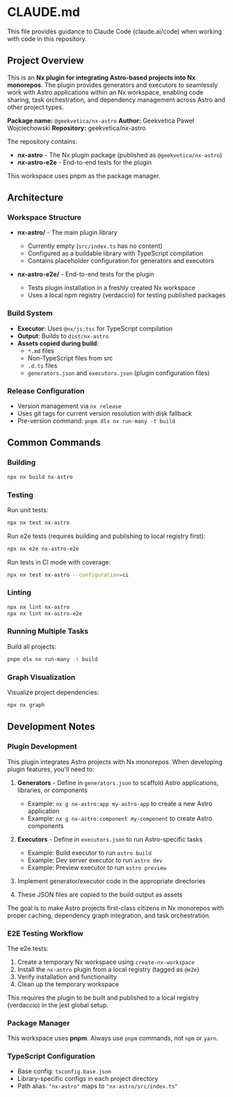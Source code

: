 # CLAUDE.md

This file provides guidance to Claude Code (claude.ai/code) when working with code in this repository.

## Project Overview

This is an **Nx plugin for integrating Astro-based projects into Nx monorepos**. The plugin provides generators and executors to seamlessly work with Astro applications within an Nx workspace, enabling code sharing, task orchestration, and dependency management across Astro and other project types.

**Package name:** `@geekvetica/nx-astro`
**Author:** Geekvetica Paweł Wojciechowski
**Repository:** geekvetica/nx-astro

The repository contains:

- **nx-astro** - The Nx plugin package (published as `@geekvetica/nx-astro`)
- **nx-astro-e2e** - End-to-end tests for the plugin

This workspace uses pnpm as the package manager.

## Architecture

### Workspace Structure

- **nx-astro/** - The main plugin library

  - Currently empty (`src/index.ts` has no content)
  - Configured as a buildable library with TypeScript compilation
  - Contains placeholder configuration for generators and executors

- **nx-astro-e2e/** - End-to-end tests for the plugin
  - Tests plugin installation in a freshly created Nx workspace
  - Uses a local npm registry (verdaccio) for testing published packages

### Build System

- **Executor**: Uses `@nx/js:tsc` for TypeScript compilation
- **Output**: Builds to `dist/nx-astro`
- **Assets copied during build**:
  - `*.md` files
  - Non-TypeScript files from src
  - `.d.ts` files
  - `generators.json` and `executors.json` (plugin configuration files)

### Release Configuration

- Version management via `nx release`
- Uses git tags for current version resolution with disk fallback
- Pre-version command: `pnpm dlx nx run-many -t build`

## Common Commands

### Building

```sh
npx nx build nx-astro
```

### Testing

Run unit tests:

```sh
npx nx test nx-astro
```

Run e2e tests (requires building and publishing to local registry first):

```sh
npx nx e2e nx-astro-e2e
```

Run tests in CI mode with coverage:

```sh
npx nx test nx-astro --configuration=ci
```

### Linting

```sh
npx nx lint nx-astro
npx nx lint nx-astro-e2e
```

### Running Multiple Tasks

Build all projects:

```sh
pnpm dlx nx run-many -t build
```

### Graph Visualization

Visualize project dependencies:

```sh
npx nx graph
```

## Development Notes

### Plugin Development

This plugin integrates Astro projects with Nx monorepos. When developing plugin features, you'll need to:

1. **Generators** - Define in `generators.json` to scaffold Astro applications, libraries, or components

   - Example: `nx g nx-astro:app my-astro-app` to create a new Astro application
   - Example: `nx g nx-astro:component my-component` to create Astro components

2. **Executors** - Define in `executors.json` to run Astro-specific tasks

   - Example: Build executor to run `astro build`
   - Example: Dev server executor to run `astro dev`
   - Example: Preview executor to run `astro preview`

3. Implement generator/executor code in the appropriate directories
4. These JSON files are copied to the build output as assets

The goal is to make Astro projects first-class citizens in Nx monorepos with proper caching, dependency graph integration, and task orchestration.

### E2E Testing Workflow

The e2e tests:

1. Create a temporary Nx workspace using `create-nx-workspace`
2. Install the `nx-astro` plugin from a local registry (tagged as `@e2e`)
3. Verify installation and functionality
4. Clean up the temporary workspace

This requires the plugin to be built and published to a local registry (verdaccio) in the jest global setup.

### Package Manager

This workspace uses **pnpm**. Always use `pnpm` commands, not `npm` or `yarn`.

### TypeScript Configuration

- Base config: `tsconfig.base.json`
- Library-specific configs in each project directory
- Path alias: `"nx-astro"` maps to `"nx-astro/src/index.ts"`
